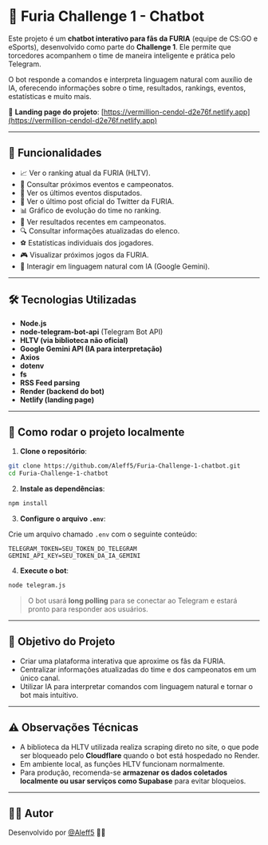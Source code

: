 
# 🐺 Furia Challenge 1 - Chatbot

Este projeto é um **chatbot interativo para fãs da FURIA** (equipe de CS:GO e eSports), desenvolvido como parte do **Challenge 1**. Ele permite que torcedores acompanhem o time de maneira inteligente e prática pelo Telegram.

O bot responde a comandos e interpreta linguagem natural com auxílio de IA, oferecendo informações sobre o time, resultados, rankings, eventos, estatísticas e muito mais.

🔗 **Landing page do projeto**: [https://vermillion-cendol-d2e76f.netlify.app](https://vermillion-cendol-d2e76f.netlify.app)

---

## 🚀 Funcionalidades

- 📈 Ver o ranking atual da FURIA (HLTV).
- 📅 Consultar próximos eventos e campeonatos.
- 📁 Ver os últimos eventos disputados.
- 📰 Ver o último post oficial do Twitter da FURIA.
- 📊 Gráfico de evolução do time no ranking.
- 🎯 Ver resultados recentes em campeonatos.
- 🔍 Consultar informações atualizadas do elenco.
- ⚽ Estatísticas individuais dos jogadores.
- 🎮 Visualizar próximos jogos da FURIA.
- 🤖 Interagir em linguagem natural com IA (Google Gemini).

---

## 🛠️ Tecnologias Utilizadas

- **Node.js**
- **node-telegram-bot-api** (Telegram Bot API)
- **HLTV (via biblioteca não oficial)**
- **Google Gemini API (IA para interpretação)**
- **Axios**
- **dotenv**
- **fs**
- **RSS Feed parsing**
- **Render (backend do bot)**
- **Netlify (landing page)**

---

## 📲 Como rodar o projeto localmente

1. **Clone o repositório**:

```bash
git clone https://github.com/Aleff5/Furia-Challenge-1-chatbot.git
cd Furia-Challenge-1-chatbot
```

2. **Instale as dependências**:

```bash
npm install
```

3. **Configure o arquivo `.env`**:

Crie um arquivo chamado `.env` com o seguinte conteúdo:

```env
TELEGRAM_TOKEN=SEU_TOKEN_DO_TELEGRAM
GEMINI_API_KEY=SEU_TOKEN_DA_IA_GEMINI
```

4. **Execute o bot**:

```bash
node telegram.js
```

> O bot usará **long polling** para se conectar ao Telegram e estará pronto para responder aos usuários.

---

## 📄 Objetivo do Projeto

- Criar uma plataforma interativa que aproxime os fãs da FURIA.
- Centralizar informações atualizadas do time e dos campeonatos em um único canal.
- Utilizar IA para interpretar comandos com linguagem natural e tornar o bot mais intuitivo.

---

## ⚠️ Observações Técnicas

- A biblioteca da HLTV utilizada realiza scraping direto no site, o que pode ser bloqueado pelo **Cloudflare** quando o bot está hospedado no Render.
- Em ambiente local, as funções HLTV funcionam normalmente.
- Para produção, recomenda-se **armazenar os dados coletados localmente ou usar serviços como Supabase** para evitar bloqueios.

---

## 👨‍💻 Autor

Desenvolvido por [@Aleff5](https://github.com/Aleff5) 🤘🐺
